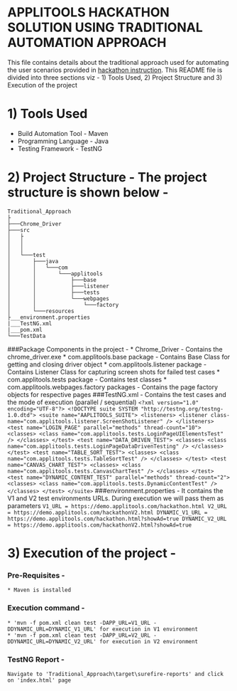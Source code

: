 # APPLITOOLS HACKATHON SOLUTION USING TRADITIONAL AUTOMATION APPROACH
This file contains details about the traditional approach used for automating the user scenarios provided in [hackathon instruction](https://applitools.com/hackathon-instructions). This README file is divided into three sections viz - 1) Tools Used, 2) Project Structure and 3) Execution of the project
# 1) Tools Used
* Build Automation Tool - Maven
* Programming Language - Java
* Testing Framework - TestNG
# 2) Project Structure - The project structure is shown below - 
```
Traditional_Approach
├
├───Chrome_Driver
├───src
│   ├
│   │
│   │
│   └───test
│       ├───java
│       │   └───com
│       │       └───applitools
│       │           ├───base
│       │           ├───listener
│       │           ├───tests
│       │           └───webpages
│       │               └───factory
│       └───resources
├___environment.properties
|___TestNG.xml
|___pom.xml
└───TestData
```
###Package Components in the project -
	* Chrome_Driver - Contains the chrome_driver.exe
	* com.applitools.base package - Contains Base Class for getting and closing driver object
	* com.applitools.listener package - Contains Listener Class for capturing screen shots for failed test cases
	* com.applitools.tests package - Contains test classes
	* com.applitools.webpages.factory packages - Contains the page factory objects for respective pages
###TestNG.xml -
	Contains the test cases and the mode of execution (parallel / sequential)
	```
	<?xml version="1.0" encoding="UTF-8"?>
	<!DOCTYPE suite SYSTEM "http://testng.org/testng-1.0.dtd">
	<suite name="AAPLITOOLS_SUITE">
		<listeners>
			<listener
				class-name="com.applitools.listener.ScreenShotListener" />
		</listeners>
		<test name="LOGIN_PAGE" parallel="methods" thread-count="10">
			<classes>
				<class name="com.applitools.tests.LoginPageUIElementsTest" />
			</classes>
		</test>
		<test name="DATA_DRIVEN_TEST">
			<classes>
				<class name="com.applitools.tests.LoginPageDataDrivenTesting" />
			</classes>
		</test>
		<test name="TABLE_SORT_TEST">
			<classes>
				<class name="com.applitools.tests.TableSortTest" />
			</classes>
		</test>
		<test name="CANVAS_CHART_TEST">
			<classes>
				<class name="com.applitools.tests.CanvasChartTest" />
			</classes>
		</test>
		<test name="DYNAMIC_CONTENT_TEST" parallel="methods"
			thread-count="2">
			<classes>
			<class name="com.applitools.tests.DynamicContentTest" />
			</classes>
		</test>
	</suite>
	```
###environment.properties - It contains the V1 and V2 test environments URLs. During execution we will pass them as parameters
	```
	V1_URL = https://demo.applitools.com/hackathon.html
	V2_URL = https://demo.applitools.com/hackathonV2.html
	DYNAMIC_V1_URL = https://demo.applitools.com/hackathon.html?showAd=true
	DYNAMIC_V2_URL = https://demo.applitools.com/hackathonV2.html?showAd=true
	```
# 3) Execution of the project - 
### Pre-Requisites -
	* Maven is installed
### Execution command -
	* 'mvn -f pom.xml clean test -DAPP_URL=V1_URL -DDYNAMIC_URL=DYNAMIC_V1_URL' for execution in V1 environment
	* 'mvn -f pom.xml clean test -DAPP_URL=V2_URL -DDYNAMIC_URL=DYNAMIC_V2_URL' for execution in V2 environment
### TestNG Report -
	Navigate to 'Traditional_Approach\target\surefire-reports' and click on 'index.html' page



